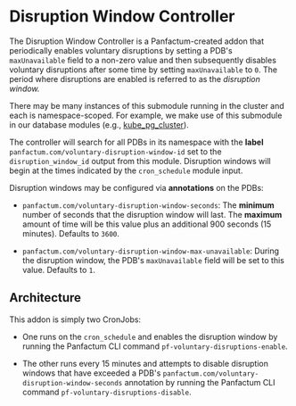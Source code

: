 # Disruption Window Controller

The Disruption Window Controller is a Panfactum-created addon that periodically enables voluntary disruptions
by setting a PDB's `maxUnavailable` field to a non-zero value and then subsequently disables voluntary
disruptions after some time by setting `maxUnavailable` to `0`. The period where disruptions are enabled is
referred to as the *disruption window.*

There may be many instances of this submodule running in the cluster and each is namespace-scoped. For example,
we make use of this submodule in our database modules (e.g., [kube_pg_cluster](/main/reference/infrastructure-modules/submodule/kubernetes/kube_pg_cluster)).

The controller will search for all PDBs in its namespace with the **label** `panfactum.com/voluntary-disruption-window-id` set to the
`disruption_window_id` output from this module. Disruption windows will begin at the times indicated by the `cron_schedule` module input. 

Disruption windows may be configured via **annotations** on the PDBs:

- `panfactum.com/voluntary-disruption-window-seconds`: The **minimum** number of seconds that the disruption window 
will last. The **maximum** amount of time will be this value plus an additional 900 seconds (15 minutes). Defaults to `3600`.

- `panfactum.com/voluntary-disruption-window-max-unavailable`: During the disruption window, the PDB's `maxUnavailable` field
will be set to this value. Defaults to `1`.

## Architecture

This addon is simply two CronJobs:

- One runs on the `cron_schedule` and enables the disruption window by running
the Panfactum CLI command `pf-voluntary-disruptions-enable`.

- The other runs every 15 minutes and attempts to disable
disruption windows that have exceeded a PDB's `panfactum.com/voluntary-disruption-window-seconds` annotation by running the
Panfactum CLI command `pf-voluntary-disruptions-disable`.
